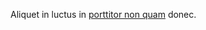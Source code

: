 Aliquet in luctus in [porttitor non quam] donec.

[porttitor non quam]: https://lipsum.com/ "lipsum"
